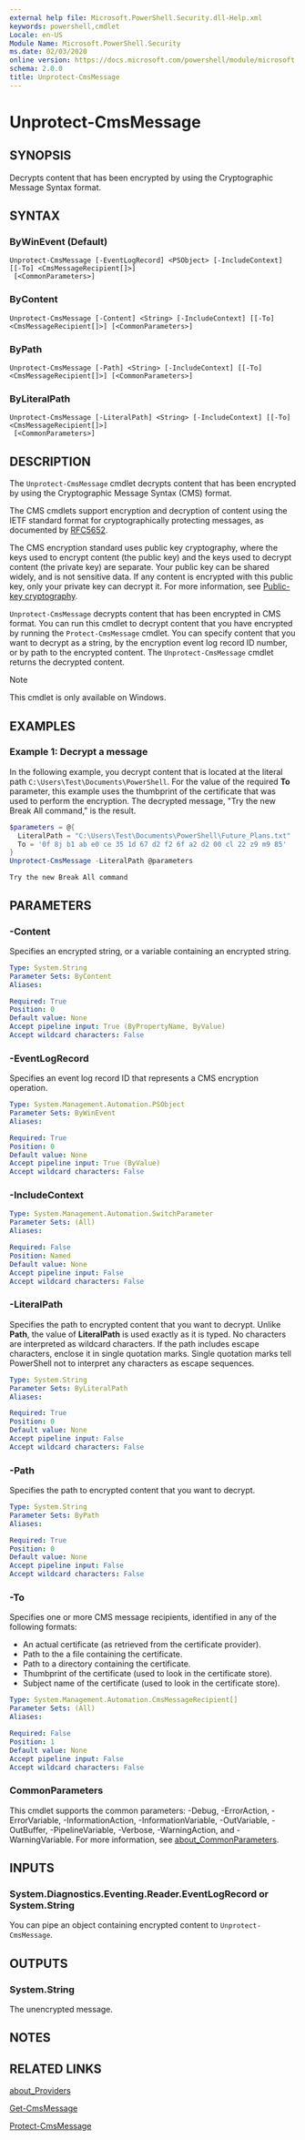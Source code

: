 ```yaml
---
external help file: Microsoft.PowerShell.Security.dll-Help.xml
keywords: powershell,cmdlet
Locale: en-US
Module Name: Microsoft.PowerShell.Security
ms.date: 02/03/2020
online version: https://docs.microsoft.com/powershell/module/microsoft.powershell.security/unprotect-cmsmessage?view=powershell-7&WT.mc_id=ps-gethelp
schema: 2.0.0
title: Unprotect-CmsMessage
---
```

# Unprotect-CmsMessage

## SYNOPSIS
Decrypts content that has been encrypted by using the Cryptographic Message Syntax format.

## SYNTAX

### ByWinEvent (Default)

```
Unprotect-CmsMessage [-EventLogRecord] <PSObject> [-IncludeContext] [[-To] <CmsMessageRecipient[]>]
 [<CommonParameters>]
```

### ByContent

```
Unprotect-CmsMessage [-Content] <String> [-IncludeContext] [[-To] <CmsMessageRecipient[]>] [<CommonParameters>]
```

### ByPath

```
Unprotect-CmsMessage [-Path] <String> [-IncludeContext] [[-To] <CmsMessageRecipient[]>] [<CommonParameters>]
```

### ByLiteralPath

```
Unprotect-CmsMessage [-LiteralPath] <String> [-IncludeContext] [[-To] <CmsMessageRecipient[]>]
 [<CommonParameters>]
```

## DESCRIPTION

The `Unprotect-CmsMessage` cmdlet decrypts content that has been encrypted by using the
Cryptographic Message Syntax (CMS) format.

The CMS cmdlets support encryption and decryption of content using the IETF standard format for
cryptographically protecting messages, as documented by
[RFC5652](https://tools.ietf.org/html/rfc5652).

The CMS encryption standard uses public key cryptography, where the keys used to encrypt content
(the public key) and the keys used to decrypt content (the private key) are separate. Your public
key can be shared widely, and is not sensitive data. If any content is encrypted with this public
key, only your private key can decrypt it. For more information, see
[Public-key cryptography](https://en.wikipedia.org/wiki/Public-key_cryptography).

`Unprotect-CmsMessage` decrypts content that has been encrypted in CMS format. You can run this
cmdlet to decrypt content that you have encrypted by running the `Protect-CmsMessage` cmdlet. You
can specify content that you want to decrypt as a string, by the encryption event log record ID
number, or by path to the encrypted content. The `Unprotect-CmsMessage` cmdlet returns the decrypted
content.

> [!NOTE]
> This cmdlet is only available on Windows.

## EXAMPLES

### Example 1: Decrypt a message

In the following example, you decrypt content that is located at the literal path
`C:\Users\Test\Documents\PowerShell`. For the value of the required **To** parameter, this example
uses the thumbprint of the certificate that was used to perform the encryption. The decrypted
message, "Try the new Break All command," is the result.

```powershell
$parameters = @{
  LiteralPath = "C:\Users\Test\Documents\PowerShell\Future_Plans.txt"
  To = '0f 8j b1 ab e0 ce 35 1d 67 d2 f2 6f a2 d2 00 cl 22 z9 m9 85'
}
Unprotect-CmsMessage -LiteralPath @parameters
```

```Output
Try the new Break All command
```

## PARAMETERS

### -Content

Specifies an encrypted string, or a variable containing an encrypted string.

```yaml
Type: System.String
Parameter Sets: ByContent
Aliases:

Required: True
Position: 0
Default value: None
Accept pipeline input: True (ByPropertyName, ByValue)
Accept wildcard characters: False
```

### -EventLogRecord

Specifies an event log record ID that represents a CMS encryption operation.

```yaml
Type: System.Management.Automation.PSObject
Parameter Sets: ByWinEvent
Aliases:

Required: True
Position: 0
Default value: None
Accept pipeline input: True (ByValue)
Accept wildcard characters: False
```

### -IncludeContext

```yaml
Type: System.Management.Automation.SwitchParameter
Parameter Sets: (All)
Aliases:

Required: False
Position: Named
Default value: None
Accept pipeline input: False
Accept wildcard characters: False
```

### -LiteralPath

Specifies the path to encrypted content that you want to decrypt. Unlike **Path**, the value of
**LiteralPath** is used exactly as it is typed. No characters are interpreted as wildcard
characters. If the path includes escape characters, enclose it in single quotation marks. Single
quotation marks tell PowerShell not to interpret any characters as escape sequences.

```yaml
Type: System.String
Parameter Sets: ByLiteralPath
Aliases:

Required: True
Position: 0
Default value: None
Accept pipeline input: False
Accept wildcard characters: False
```

### -Path

Specifies the path to encrypted content that you want to decrypt.

```yaml
Type: System.String
Parameter Sets: ByPath
Aliases:

Required: True
Position: 0
Default value: None
Accept pipeline input: False
Accept wildcard characters: False
```

### -To

Specifies one or more CMS message recipients, identified in any of the following formats:

- An actual certificate (as retrieved from the certificate provider).
- Path to the a file containing the certificate.
- Path to a directory containing the certificate.
- Thumbprint of the certificate (used to look in the certificate store).
- Subject name of the certificate (used to look in the certificate store).

```yaml
Type: System.Management.Automation.CmsMessageRecipient[]
Parameter Sets: (All)
Aliases:

Required: False
Position: 1
Default value: None
Accept pipeline input: False
Accept wildcard characters: False
```

### CommonParameters

This cmdlet supports the common parameters: -Debug, -ErrorAction, -ErrorVariable,
-InformationAction, -InformationVariable, -OutVariable, -OutBuffer, -PipelineVariable, -Verbose,
-WarningAction, and -WarningVariable. For more information, see
[about_CommonParameters](https://go.microsoft.com/fwlink/?LinkID=113216).

## INPUTS

### System.Diagnostics.Eventing.Reader.EventLogRecord or System.String

You can pipe an object containing encrypted content to `Unprotect-CmsMessage`.

## OUTPUTS

### System.String

The unencrypted message.

## NOTES

## RELATED LINKS

[about_Providers](../Microsoft.PowerShell.Core/About/about_Providers.md)

[Get-CmsMessage](Get-CmsMessage.md)

[Protect-CmsMessage](Protect-CmsMessage.md)
